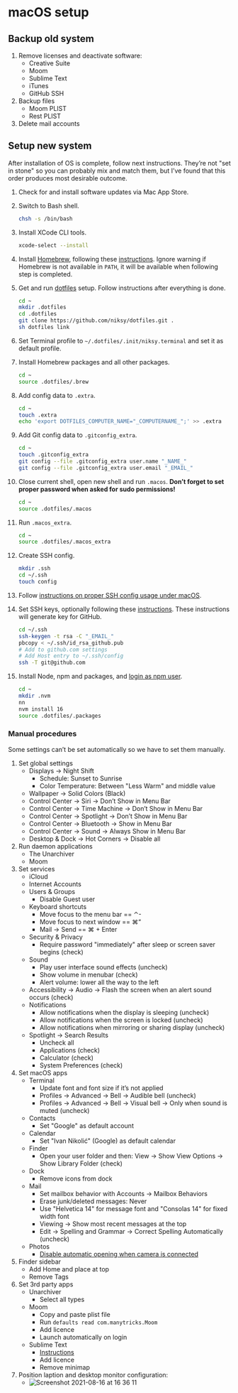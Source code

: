 # macOS setup

## Backup old system

1. Remove licenses and deactivate software:
	* Creative Suite
	* Moom
	* Sublime Text
	* iTunes
	* GitHub SSH
1. Backup files
	* Moom PLIST
	* Rest PLIST
1. Delete mail accounts

## Setup new system

After installation of OS is complete, follow next instructions. They’re not "set in stone" so you can probably mix and match them, but I’ve found that this order produces most desirable outcome.

1. Check for and install software updates via Mac App Store.

1. Switch to Bash shell.

	```sh
	chsh -s /bin/bash
	```		

1. Install XCode CLI tools.

	```sh
	xcode-select --install
	```

1. Install [Homebrew](http://brew.sh), following these [instructions](http://brew.sh/#install). Ignore warning if Homebrew is not available in `PATH`, it will be available when following step is completed.

1. Get and run [dotfiles](https://github.com/niksy/dotfiles) setup. Follow instructions after everything is done.

	```sh
	cd ~
	mkdir .dotfiles
	cd .dotfiles
	git clone https://github.com/niksy/dotfiles.git .
	sh dotfiles link
	```

1. Set Terminal profile to `~/.dotfiles/.init/niksy.terminal` and set it as default profile.

1. Install Homebrew packages and all other packages.

	```sh
	cd ~
	source .dotfiles/.brew
	```

1. Add config data to `.extra`.

	```sh
	cd ~
	touch .extra
	echo 'export DOTFILES_COMPUTER_NAME="_COMPUTERNAME_";' >> .extra
	```

1. Add Git config data to `.gitconfig_extra`.

	```sh
	cd ~
	touch .gitconfig_extra
	git config --file .gitconfig_extra user.name "_NAME_"
	git config --file .gitconfig_extra user.email "_EMAIL_"
	```

1. Close current shell, open new shell and run `.macos`. **Don’t forget to set proper password when asked for sudo permissions!**

	```sh
	cd ~
	source .dotfiles/.macos
	```

1. Run `.macos_extra`.

	```sh
	cd ~
	source .dotfiles/.macos_extra
	```

1. Create SSH config.

	```sh
	mkdir .ssh
	cd ~/.ssh
	touch config
	```

1. Follow [instructions on proper SSH config usage under macOS](https://github.com/niksy/knowledge/blob/master/development/ssh-keys.md#use-keychain-on-macos-1012).

1. Set SSH keys, optionally following these [instructions](https://help.github.com/articles/generating-ssh-keys#platform-mac). These instructions will generate key for GitHub.

	```sh
	cd ~/.ssh
	ssh-keygen -t rsa -C "_EMAIL_"
	pbcopy < ~/.ssh/id_rsa_github.pub
	# Add to github.com settings
	# Add Host entry to ~/.ssh/config
	ssh -T git@github.com
	```

1. Install Node, npm and packages, and [login as npm user](/development/npm.md).

	```sh
	cd ~
	mkdir .nvm
	nn
	nvm install 16
	source .dotfiles/.packages
	```

### Manual procedures

Some settings can’t be set automatically so we have to set them manually.

1. Set global settings
	* Displays → Night Shift
	    * Schedule: Sunset to Sunrise
	    * Color Temperature: Between "Less Warm" and middle value
	* Wallpaper → Solid Colors (Black)
	* Control Center → Siri → Don’t Show in Menu Bar
	* Control Center → Time Machine → Don’t Show in Menu Bar
	* Control Center → Spotlight → Don’t Show in Menu Bar
	* Control Center → Bluetooth → Show in Menu Bar
	* Control Center → Sound → Always Show in Menu Bar
	* Desktop & Dock → Hot Corners → Disable all
1. Run daemon applications
	* The Unarchiver
	* Moom
1. Set services
	* iCloud
	* Internet Accounts
	* Users & Groups
		* Disable Guest user
	* Keyboard shortcuts
		* Move focus to the menu bar == ⌃-
		* Move focus to next window == ⌘“
		* Mail → Send == ⌘ + Enter
	* Security & Privacy
		* Require password "immediately" after sleep or screen saver begins (check)
	* Sound
		* Play user interface sound effects (uncheck)
		* Show volume in menubar (check)
		* Alert volume: lower all the way to the left
	* Accessibility → Audio → Flash the screen when an alert sound occurs (check)
	* Notifications
		* Allow notifications when the display is sleeping (uncheck)
		* Allow notifications when the screen is locked (uncheck)
		* Allow notifications when mirroring or sharing display (uncheck)
	* Spotlight → Search Results
		* Uncheck all
		* Applications (check)
		* Calculator (check)
		* System Preferences (check)
1. Set macOS apps
	* Terminal
		* Update font and font size if it’s not applied
		* Profiles → Advanced → Bell → Audible bell (uncheck)
		* Profiles → Advanced → Bell → Visual bell → Only when sound is muted (uncheck)
	* Contacts  
		* Set "Google" as default account
	* Calendar  
		* Set "Ivan Nikolić" (Google) as default calendar
	* Finder
		* Open your user folder and then: View → Show View Options → Show Library Folder (check)
	* Dock
		* Remove icons from dock
	* Mail
		* Set mailbox behavior with Accounts → Mailbox Behaviors
		* Erase junk/deleted messages: Never
		* Use "Helvetica 14" for message font and "Consolas 14" for fixed width font
		* Viewing → Show most recent messages at the top
		* Edit → Spelling and Grammar → Correct Spelling Automatically (uncheck)
	* Photos
	 	* [Disable automatic opening when camera is connected](http://lifehacker.com/uncheck-this-box-to-stop-photos-from-opening-when-you-c-1709336195)
1. Finder sidebar
	* Add Home and place at top
	* Remove Tags
1. Set 3rd party apps
	* Unarchiver
		* Select all types
	* Moom
		* Copy and paste plist file
		* Run `defaults read com.manytricks.Moom`
		* Add licence
		* Launch automatically on login
	* Sublime Text
		* [Instructions](https://github.com/niksy/st-settings)
		* Add licence
		* Remove minimap
1. Position laption and desktop monitor configuration:
	* ![Screenshot 2021-08-16 at 16 36 11](https://user-images.githubusercontent.com/389286/130928340-2a01124d-fb38-41a4-9cf6-00b71eb483d6.png)
